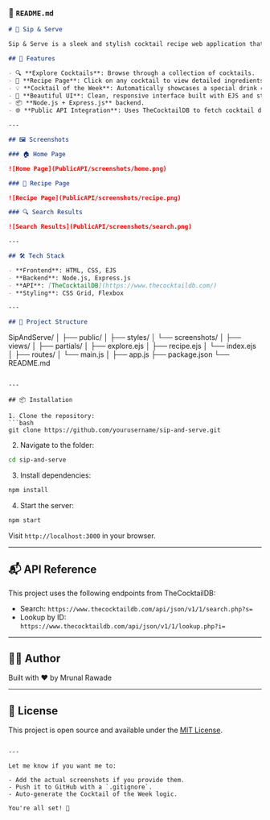 ### 📄 `README.md`

```markdown
# 🍹 Sip & Serve

Sip & Serve is a sleek and stylish cocktail recipe web application that fetches real-time data from [TheCocktailDB API](https://www.thecocktaildb.com/) to help users explore a variety of cocktails, view detailed recipes, and discover the Cocktail of the Week.

## 🚀 Features

- 🔍 **Explore Cocktails**: Browse through a collection of cocktails.
- 🥃 **Recipe Page**: Click on any cocktail to view detailed ingredients and preparation steps.
- 💡 **Cocktail of the Week**: Automatically showcases a special drink every week on the home page.
- 🎨 **Beautiful UI**: Clean, responsive interface built with EJS and styled using modern CSS principles.
- 📦 **Node.js + Express.js** backend.
- 🌐 **Public API Integration**: Uses TheCocktailDB to fetch cocktail data.

---

## 🖼️ Screenshots

### 🏠 Home Page

![Home Page](PublicAPI/screenshots/home.png)

### 🧾 Recipe Page

![Recipe Page](PublicAPI/screenshots/recipe.png)

### 🔍 Search Results

![Search Results](PublicAPI/screenshots/search.png)

---

## 🛠️ Tech Stack

- **Frontend**: HTML, CSS, EJS
- **Backend**: Node.js, Express.js
- **API**: [TheCocktailDB](https://www.thecocktaildb.com/)
- **Styling**: CSS Grid, Flexbox

---

## 📁 Project Structure
```

SipAndServe/
│
├── public/
│ ├── styles/
│ └── screenshots/
│
├── views/
│ ├── partials/
│ ├── explore.ejs
│ ├── recipe.ejs
│ └── index.ejs
│
├── routes/
│ └── main.js
│
├── app.js
├── package.json
└── README.md

````

---

## 📦 Installation

1. Clone the repository:
```bash
git clone https://github.com/yourusername/sip-and-serve.git
````

2. Navigate to the folder:

```bash
cd sip-and-serve
```

3. Install dependencies:

```bash
npm install
```

4. Start the server:

```bash
npm start
```

Visit `http://localhost:3000` in your browser.

---

## 📬 API Reference

This project uses the following endpoints from TheCocktailDB:

- Search: `https://www.thecocktaildb.com/api/json/v1/1/search.php?s=`
- Lookup by ID: `https://www.thecocktaildb.com/api/json/v1/1/lookup.php?i=`

---

## 👩‍💻 Author

Built with ❤️ by Mrunal Rawade

---

## 📝 License

This project is open source and available under the [MIT License](LICENSE).

```

---

Let me know if you want me to:

- Add the actual screenshots if you provide them.
- Push it to GitHub with a `.gitignore`.
- Auto-generate the Cocktail of the Week logic.

You're all set! 🥂
```
